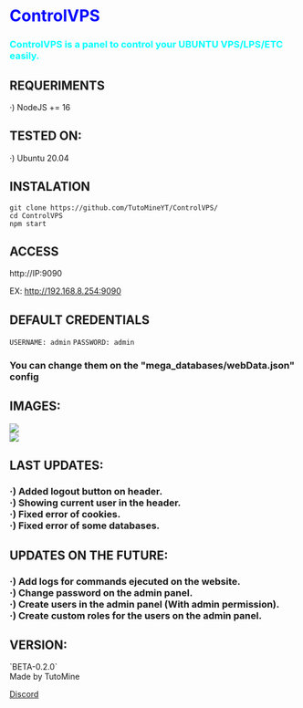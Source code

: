 <h1 style="color:blue">ControlVPS</h2>
<h3 style="color:cyan">ControlVPS is a panel to control your UBUNTU VPS/LPS/ETC easily.</h3>

<h2> REQUERIMENTS </h2>

·) NodeJS += 16

<h2> TESTED ON: </h2>

·) Ubuntu 20.04

<h2> INSTALATION </h2>

`git clone https://github.com/TutoMineYT/ControlVPS/`<br>
`cd ControlVPS`<br>
`npm start`

<h2> ACCESS </h2>

http://IP:9090

EX:
http://192.168.8.254:9090

<h2> DEFAULT CREDENTIALS </h2>

`USERNAME: admin`
`PASSWORD: admin`
<h3> You can change them on the "mega_databases/webData.json" config </h3>

<h2> IMAGES: </h2>
<img src="https://cdn.discordapp.com/attachments/891335673934663730/1018184387315122258/unknown.png"><br>
<img src="https://cdn.discordapp.com/attachments/891335673934663730/1018184227579252766/unknown.png">

<h2> LAST UPDATES: </h2>
<h3> ·) Added logout button on header.<br>
·) Showing current user in the header.<br>
·) Fixed error of cookies.<br>
·) Fixed error of some databases.</h3>

<h2> UPDATES ON THE FUTURE: </h2>
<h3> ·) Add logs for commands ejecuted on the website.<br>
·) Change password on the admin panel.<br>
·) Create users in the admin panel (With admin permission).<br>
·) Create custom roles for the users on the admin panel.</h3>

<h2> VERSION: </h2>
`BETA-0.2.0`

<footer> Made by TutoMine </footer>

<a href="https://discord.gg/78cQa495UX">Discord</a>

